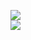 [![](https://img.shields.io/badge/Made%20With-Github%20Spray-lightgrey.svg?style=for-the-badge&logo=github)](https://github.com/Annihil/github-spray#2908)  
[![](https://i.imgur.com/2DrTn0Z.gif)](https://github.com/Annihil/github-spray)